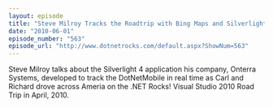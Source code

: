 ```yaml
---
layout: episode
title: "Steve Milroy Tracks the Roadtrip with Bing Maps and Silverlight 4"
date: "2010-06-01"
episode_number: "563"
episode_url: "http://www.dotnetrocks.com/default.aspx?ShowNum=563"
---
```


Steve Milroy talks about the Silverlight 4 application his company, Onterra Systems, developed to track the DotNetMobile in real time as Carl and Richard drove across Ameria on the .NET Rocks! Visual Studio 2010 Road Trip in April, 2010.
